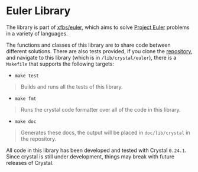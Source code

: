 # Euler Library

The library is part of [xfbs/euler](https://xfbs.github.io/euler), which aims to
solve [Project Euler](https://projecteuler.net/) problems in a variety of
languages.

The functions and classes of this library are to share code between different
solutions. There are also tests provided, if you clone the
[repository](https://github.com/xfbs/euler), and navigate to this library (which
is in `/lib/crystal/euler`), there is a `Makefile` that supports the following
targets:

  - `make test`

>   Builds and runs all the tests of this library.

  - `make fmt`

>   Runs the crystal code formatter over all of the code in this library.

  - `make doc`

>   Generates these docs, the output will be placed in `doc/lib/crystal` in the
>   repository.

All code in this library has been developed and tested with Crystal `0.24.1`.
Since crystal is still under development, things may break with future releases
of Crystal.
